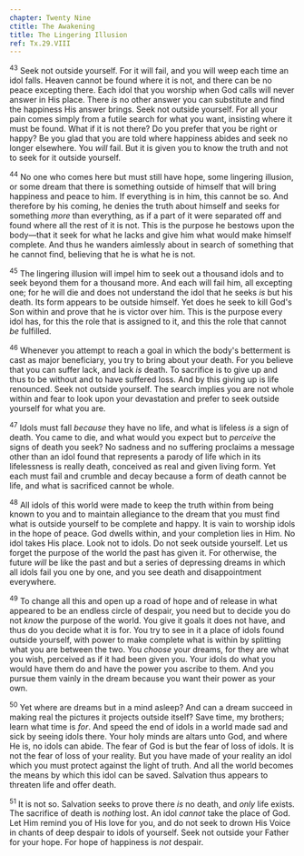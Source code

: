```yaml
---
chapter: Twenty Nine
ctitle: The Awakening
title: The Lingering Illusion
ref: Tx.29.VIII
---
```


<sup>43</sup> Seek not outside yourself. For it will fail, and you will weep each
time an idol falls. Heaven cannot be found where it is not, and there
can be no peace excepting there. Each idol that you worship when God
calls will never answer in His place. There *is* no other answer you can
substitute and find the happiness His answer brings. Seek not outside
yourself. For all your pain comes simply from a futile search for what
you want, insisting where it must be found. What if it is not there? Do
you prefer that you be right or happy? Be you glad that you are told
where happiness abides and seek no longer elsewhere. You *will* fail.
But it is given you to know the truth and not to seek for it outside
yourself.

<sup>44</sup> No one who comes here but must still have hope, some lingering
illusion, or some dream that there is something outside of himself that
will bring happiness and peace to him. If everything is in him, this
cannot be so. And therefore by his coming, he denies the truth about
himself and seeks for something *more* than everything, as if a part of
it were separated off and found where all the rest of it is not. This is
the purpose he bestows upon the body—that it seek for what he lacks and
give him what would make himself complete. And thus he wanders aimlessly
about in search of something that he cannot find, believing that he is
what he is not.

<sup>45</sup> The lingering illusion will impel him to seek out a thousand idols
and to seek beyond them for a thousand more. And each will fail him, all
excepting one; for he will die and does not understand the idol that he
seeks *is* but his death. Its form appears to be outside himself. Yet
does he seek to kill God's Son within and prove that he is victor over
him. This is the purpose every idol has, for this the role that is
assigned to it, and this the role that cannot *be* fulfilled.

<sup>46</sup> Whenever you attempt to reach a goal in which the body's betterment
is cast as major beneficiary, you try to bring about your death. For you
believe that you can suffer lack, and lack *is* death. To sacrifice is
to give up and thus to be without and to have suffered loss. And by this
giving up is life renounced. Seek not outside yourself. The search
implies you are not whole within and fear to look upon your devastation
and prefer to seek outside yourself for what you are.

<sup>47</sup> Idols must fall *because* they have no life, and what is lifeless
*is* a sign of death. You came to die, and what would you expect but to
*perceive* the signs of death you seek? No sadness and no suffering
proclaims a message other than an idol found that represents a parody of
life which in its lifelessness is really death, conceived as real and
given living form. Yet each must fail and crumble and decay because a
form of death cannot be life, and what is sacrificed cannot be whole.

<sup>48</sup> All idols of this world were made to keep the truth within from being
known to you and to maintain allegiance to the dream that you must find
what is outside yourself to be complete and happy. It is vain to worship
idols in the hope of peace. God dwells within, and your completion lies
in Him. No idol takes His place. Look not to idols. Do not seek outside
yourself. Let us forget the purpose of the world the past has given it.
For otherwise, the future *will* be like the past and but a series of
depressing dreams in which all idols fail you one by one, and you see
death and disappointment everywhere.

<sup>49</sup> To change all this and open up a road of hope and of release in what
appeared to be an endless circle of despair, you need but to decide you
do not *know* the purpose of the world. You give it goals it does not
have, and thus do you decide what it is for. You try to see in it a
place of idols found outside yourself, with power to make complete what
is within by splitting what you are between the two. You *choose* your
dreams, for they are what you wish, perceived as if it had been given
you. Your idols do what you would have them do and have the power you
ascribe to them. And you pursue them vainly in the dream because you
want their power as your own.

<sup>50</sup> Yet where are dreams but in a mind asleep? And can a dream succeed in
making real the pictures it projects outside itself? Save time, my
brothers; learn what time is *for*. And speed the end of idols in a
world made sad and sick by seeing idols there. Your holy minds are
altars unto God, and where He is, no idols can abide. The fear of God is
but the fear of loss of idols. It is not the fear of loss of your
reality. But you have made of your reality an idol which you must
protect against the light of truth. And all the world becomes the means
by which this idol can be saved. Salvation thus appears to threaten life
and offer death.

<sup>51</sup> It is not so. Salvation seeks to prove there *is* no death, and
*only* life exists. The sacrifice of death is *nothing* lost. An idol
*cannot* take the place of God. Let Him remind you of His love for you,
and do not seek to drown His Voice in chants of deep despair to idols of
yourself. Seek not outside your Father for your hope. For hope of
happiness is *not* despair.

